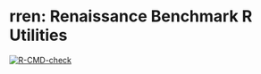 # rren: Renaissance Benchmark R Utilities

[![R-CMD-check](https://github.com/renaissance-benchmarks/utilities-r/actions/workflows/R-CMD-check.yaml/badge.svg)](https://github.com/renaissance-benchmarks/utilities-r/actions/workflows/R-CMD-check.yaml)
